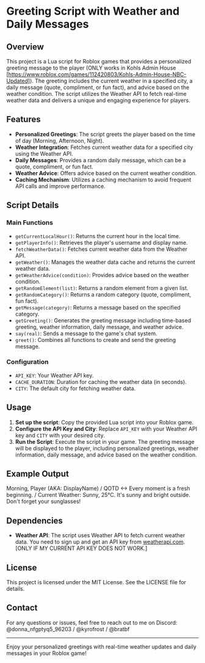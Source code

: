 # Greeting Script with Weather and Daily Messages

## Overview

This project is a Lua script for Roblox games that provides a personalized greeting message to the player (ONLY works in Kohls Admin House [https://www.roblox.com/games/112420803/Kohls-Admin-House-NBC-Updated]). The greeting includes the current weather in a specified city, a daily message (quote, compliment, or fun fact), and advice based on the weather condition. The script utilizes the Weather API to fetch real-time weather data and delivers a unique and engaging experience for players.

## Features

- **Personalized Greetings**: The script greets the player based on the time of day (Morning, Afternoon, Night).
- **Weather Integration**: Fetches current weather data for a specified city using the Weather API.
- **Daily Messages**: Provides a random daily message, which can be a quote, compliment, or fun fact.
- **Weather Advice**: Offers advice based on the current weather condition.
- **Caching Mechanism**: Utilizes a caching mechanism to avoid frequent API calls and improve performance.

## Script Details

### Main Functions

- `getCurrentLocalHour()`: Returns the current hour in the local time.
- `getPlayerInfo()`: Retrieves the player's username and display name.
- `fetchWeatherData()`: Fetches current weather data from the Weather API.
- `getWeather()`: Manages the weather data cache and returns the current weather data.
- `getWeatherAdvice(condition)`: Provides advice based on the weather condition.
- `getRandomElement(list)`: Returns a random element from a given list.
- `getRandomCategory()`: Returns a random category (quote, compliment, fun fact).
- `getMessage(category)`: Returns a message based on the specified category.
- `getGreeting()`: Generates the greeting message including time-based greeting, weather information, daily message, and weather advice.
- `say(real)`: Sends a message to the game's chat system.
- `greet()`: Combines all functions to create and send the greeting message.

### Configuration

- `API_KEY`: Your Weather API key.
- `CACHE_DURATION`: Duration for caching the weather data (in seconds).
- `CITY`: The default city for fetching weather data.

## Usage

1. **Set up the script**: Copy the provided Lua script into your Roblox game.
2. **Configure the API Key and City**: Replace `API_KEY` with your Weather API key and `CITY` with your desired city.
3. **Run the Script**: Execute the script in your game. The greeting message will be displayed to the player, including personalized greetings, weather information, daily message, and advice based on the weather condition.

## Example Output

Morning, Player (AKA: DisplayName) / QOTD <-> Every moment is a fresh beginning. / Current Weather: Sunny, 25°C. It's sunny and bright outside. Don't forget your sunglasses!


## Dependencies

- **Weather API**: The script uses Weather API to fetch current weather data. You need to sign up and get an API key from [weatherapi.com](https://www.weatherapi.com/). [ONLY IF MY CURRENT API KEY DOES NOT WORK.]

## License

This project is licensed under the MIT License. See the LICENSE file for details.

## Contact

For any questions or issues, feel free to reach out to me on Discord: @donna_nfgptyq5_96203 / @kyrofrost / @bratbf

---

Enjoy your personalized greetings with real-time weather updates and daily messages in your Roblox game!
